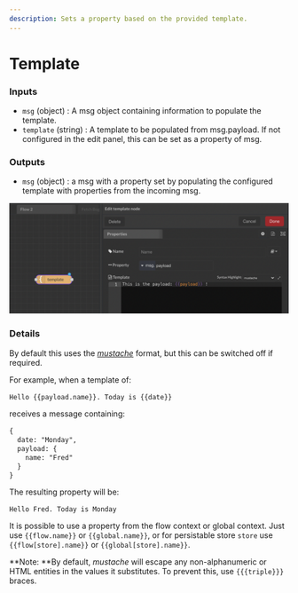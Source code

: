 ```yaml
---
description: Sets a property based on the provided template.
---
```


# Template

### Inputs

* `msg` (object) : A msg object containing information to populate the template.&#x20;
* `template` (string) : A template to be populated from msg.payload. If not configured in the edit panel, this can be set as a property of msg.

### Outputs

* `msg` (object) : a msg with a property set by populating the configured template with properties from the incoming msg.

![](<../../../.gitbook/assets/image (51).png>)

### Details

By default this uses the [_mustache_](http://mustache.github.io/mustache.5.html) format, but this can be switched off if required.

For example, when a template of:

```
Hello {{payload.name}}. Today is {{date}}
```

receives a message containing:

```
{
  date: "Monday",
  payload: {
    name: "Fred"
  }
}
```

The resulting property will be:

```
Hello Fred. Today is Monday
```

It is possible to use a property from the flow context or global context. Just use `{{flow.name}}` or `{{global.name}}`, or for persistable store `store` use `{{flow[store].name}}` or `{{global[store].name}}`.

**Note: **By default, _mustache_ will escape any non-alphanumeric or HTML entities in the values it substitutes. To prevent this, use `{{{triple}}}` braces.
